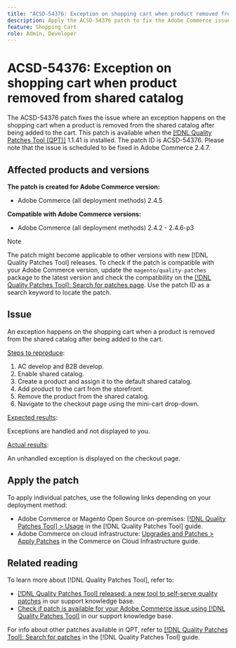 ```yaml
---
title: "ACSD-54376: Exception on shopping cart when product removed from shared catalog"
description: Apply the ACSD-54376 patch to fix the Adobe Commerce issue where an exception happens on the shopping cart when a product is removed from the shared catalog after being added to the cart.
feature: Shopping Cart
role: Admin, Developer
---
```

# ACSD-54376: Exception on shopping cart when product removed from shared catalog

The ACSD-54376 patch fixes the issue where an exception happens on the shopping cart when a product is removed from the shared catalog after being added to the cart. This patch is available when the [[!DNL Quality Patches Tool (QPT)]](/help/announcements/adobe-commerce-announcements/magento-quality-patches-released-new-tool-to-self-serve-quality-patches.md) 1.1.41 is installed. The patch ID is ACSD-54376. Please note that the issue is scheduled to be fixed in Adobe Commerce 2.4.7.

## Affected products and versions

**The patch is created for Adobe Commerce version:**

* Adobe Commerce (all deployment methods) 2.4.5

**Compatible with Adobe Commerce versions:**

* Adobe Commerce (all deployment methods) 2.4.2 - 2.4.6-p3

>[!NOTE]
>
>The patch might become applicable to other versions with new [!DNL Quality Patches Tool] releases. To check if the patch is compatible with your Adobe Commerce version, update the `magento/quality-patches` package to the latest version and check the compatibility on the [[!DNL Quality Patches Tool]: Search for patches page](https://experienceleague.adobe.com/tools/commerce-quality-patches/index.html). Use the patch ID as a search keyword to locate the patch.

## Issue

An exception happens on the shopping cart when a product is removed from the shared catalog after being added to the cart.

<u>Steps to reproduce</u>:

1. AC develop and B2B develop.
1. Enable shared catalog.
1. Create a product and assign it to the default shared catalog.
1. Add product to the cart from the storefront.
1. Remove the product from the shared catalog.
1. Navigate to the checkout page using the mini-cart drop-down.

<u>Expected results</u>:

Exceptions are handled and not displayed to you.

<u>Actual results</u>:

An unhandled exception is displayed on the checkout page.

## Apply the patch

To apply individual patches, use the following links depending on your deployment method:

* Adobe Commerce or Magento Open Source on-premises: [[!DNL Quality Patches Tool] > Usage](https://experienceleague.adobe.com/docs/commerce-operations/tools/quality-patches-tool/usage.html) in the [!DNL Quality Patches Tool] guide.
* Adobe Commerce on cloud infrastructure: [Upgrades and Patches > Apply Patches](https://experienceleague.adobe.com/docs/commerce-cloud-service/user-guide/develop/upgrade/apply-patches.html) in the Commerce on Cloud Infrastructure guide.

## Related reading

To learn more about [!DNL Quality Patches Tool], refer to:

* [[!DNL Quality Patches Tool] released: a new tool to self-serve quality patches](/help/announcements/adobe-commerce-announcements/magento-quality-patches-released-new-tool-to-self-serve-quality-patches.md) in our support knowledge base.
* [Check if patch is available for your Adobe Commerce issue using [!DNL Quality Patches Tool]](/help/support-tools/patches-available-in-qpt-tool/check-patch-for-magento-issue-with-magento-quality-patches.md) in our support knowledge base.

For info about other patches available in QPT, refer to [[!DNL Quality Patches Tool]: Search for patches](https://experienceleague.adobe.com/tools/commerce-quality-patches/index.html) in the [!DNL Quality Patches Tool] guide.
